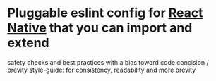 # Pluggable eslint config for [React Native](facebook.github.io/react-native) that you can import and extend

safety checks and best practices with a bias toward code concision / brevity
style-guide: for consistency, readability and more brevity